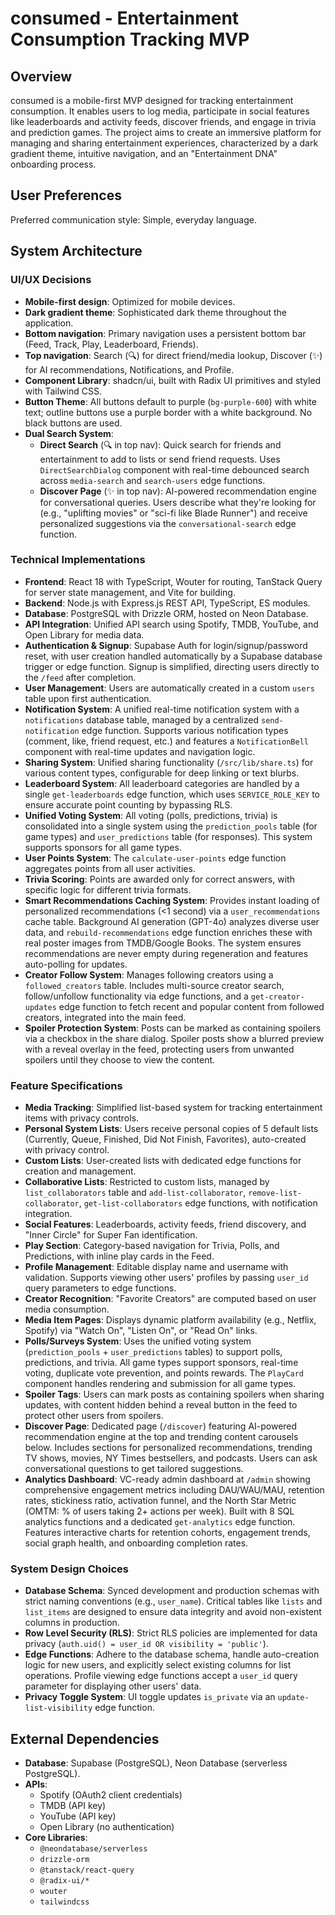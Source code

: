 # consumed - Entertainment Consumption Tracking MVP

## Overview
consumed is a mobile-first MVP designed for tracking entertainment consumption. It enables users to log media, participate in social features like leaderboards and activity feeds, discover friends, and engage in trivia and prediction games. The project aims to create an immersive platform for managing and sharing entertainment experiences, characterized by a dark gradient theme, intuitive navigation, and an "Entertainment DNA" onboarding process.

## User Preferences
Preferred communication style: Simple, everyday language.

## System Architecture

### UI/UX Decisions
-   **Mobile-first design**: Optimized for mobile devices.
-   **Dark gradient theme**: Sophisticated dark theme throughout the application.
-   **Bottom navigation**: Primary navigation uses a persistent bottom bar (Feed, Track, Play, Leaderboard, Friends).
-   **Top navigation**: Search (🔍) for direct friend/media lookup, Discover (✨) for AI recommendations, Notifications, and Profile.
-   **Component Library**: shadcn/ui, built with Radix UI primitives and styled with Tailwind CSS.
-   **Button Theme**: All buttons default to purple (`bg-purple-600`) with white text; outline buttons use a purple border with a white background. No black buttons are used.
-   **Dual Search System**: 
    -   **Direct Search** (🔍 in top nav): Quick search for friends and entertainment to add to lists or send friend requests. Uses `DirectSearchDialog` component with real-time debounced search across `media-search` and `search-users` edge functions.
    -   **Discover Page** (✨ in top nav): AI-powered recommendation engine for conversational queries. Users describe what they're looking for (e.g., "uplifting movies" or "sci-fi like Blade Runner") and receive personalized suggestions via the `conversational-search` edge function.

### Technical Implementations
-   **Frontend**: React 18 with TypeScript, Wouter for routing, TanStack Query for server state management, and Vite for building.
-   **Backend**: Node.js with Express.js REST API, TypeScript, ES modules.
-   **Database**: PostgreSQL with Drizzle ORM, hosted on Neon Database.
-   **API Integration**: Unified API search using Spotify, TMDB, YouTube, and Open Library for media data.
-   **Authentication & Signup**: Supabase Auth for login/signup/password reset, with user creation handled automatically by a Supabase database trigger or edge function. Signup is simplified, directing users directly to the `/feed` after completion.
-   **User Management**: Users are automatically created in a custom `users` table upon first authentication.
-   **Notification System**: A unified real-time notification system with a `notifications` database table, managed by a centralized `send-notification` edge function. Supports various notification types (comment, like, friend request, etc.) and features a `NotificationBell` component with real-time updates and navigation logic.
-   **Sharing System**: Unified sharing functionality (`/src/lib/share.ts`) for various content types, configurable for deep linking or text blurbs.
-   **Leaderboard System**: All leaderboard categories are handled by a single `get-leaderboards` edge function, which uses `SERVICE_ROLE_KEY` to ensure accurate point counting by bypassing RLS.
-   **Unified Voting System**: All voting (polls, predictions, trivia) is consolidated into a single system using the `prediction_pools` table (for game types) and `user_predictions` table (for responses). This system supports sponsors for all game types.
-   **User Points System**: The `calculate-user-points` edge function aggregates points from all user activities.
-   **Trivia Scoring**: Points are awarded only for correct answers, with specific logic for different trivia formats.
-   **Smart Recommendations Caching System**: Provides instant loading of personalized recommendations (<1 second) via a `user_recommendations` cache table. Background AI generation (GPT-4o) analyzes diverse user data, and `rebuild-recommendations` edge function enriches these with real poster images from TMDB/Google Books. The system ensures recommendations are never empty during regeneration and features auto-polling for updates.
-   **Creator Follow System**: Manages following creators using a `followed_creators` table. Includes multi-source creator search, follow/unfollow functionality via edge functions, and a `get-creator-updates` edge function to fetch recent and popular content from followed creators, integrated into the main feed.
-   **Spoiler Protection System**: Posts can be marked as containing spoilers via a checkbox in the share dialog. Spoiler posts show a blurred preview with a reveal overlay in the feed, protecting users from unwanted spoilers until they choose to view the content.

### Feature Specifications
-   **Media Tracking**: Simplified list-based system for tracking entertainment items with privacy controls.
-   **Personal System Lists**: Users receive personal copies of 5 default lists (Currently, Queue, Finished, Did Not Finish, Favorites), auto-created with privacy control.
-   **Custom Lists**: User-created lists with dedicated edge functions for creation and management.
-   **Collaborative Lists**: Restricted to custom lists, managed by `list_collaborators` table and `add-list-collaborator`, `remove-list-collaborator`, `get-list-collaborators` edge functions, with notification integration.
-   **Social Features**: Leaderboards, activity feeds, friend discovery, and "Inner Circle" for Super Fan identification.
-   **Play Section**: Category-based navigation for Trivia, Polls, and Predictions, with inline play cards in the Feed.
-   **Profile Management**: Editable display name and username with validation. Supports viewing other users' profiles by passing `user_id` query parameters to edge functions.
-   **Creator Recognition**: "Favorite Creators" are computed based on user media consumption.
-   **Media Item Pages**: Displays dynamic platform availability (e.g., Netflix, Spotify) via "Watch On", "Listen On", or "Read On" links.
-   **Polls/Surveys System**: Uses the unified voting system (`prediction_pools` + `user_predictions` tables) to support polls, predictions, and trivia. All game types support sponsors, real-time voting, duplicate vote prevention, and points rewards. The `PlayCard` component handles rendering and submission for all game types.
-   **Spoiler Tags**: Users can mark posts as containing spoilers when sharing updates, with content hidden behind a reveal button in the feed to protect other users from spoilers.
-   **Discover Page**: Dedicated page (`/discover`) featuring AI-powered recommendation engine at the top and trending content carousels below. Includes sections for personalized recommendations, trending TV shows, movies, NY Times bestsellers, and podcasts. Users can ask conversational questions to get tailored suggestions.
-   **Analytics Dashboard**: VC-ready admin dashboard at `/admin` showing comprehensive engagement metrics including DAU/WAU/MAU, retention rates, stickiness ratio, activation funnel, and the North Star Metric (OMTM: % of users taking 2+ actions per week). Built with 8 SQL analytics functions and a dedicated `get-analytics` edge function. Features interactive charts for retention cohorts, engagement trends, social graph health, and onboarding completion rates.

### System Design Choices
-   **Database Schema**: Synced development and production schemas with strict naming conventions (e.g., `user_name`). Critical tables like `lists` and `list_items` are designed to ensure data integrity and avoid non-existent columns in production.
-   **Row Level Security (RLS)**: Strict RLS policies are implemented for data privacy (`auth.uid() = user_id OR visibility = 'public'`).
-   **Edge Functions**: Adhere to the database schema, handle auto-creation logic for new users, and explicitly select existing columns for list operations. Profile viewing edge functions accept a `user_id` query parameter for displaying other users' data.
-   **Privacy Toggle System**: UI toggle updates `is_private` via an `update-list-visibility` edge function.

## External Dependencies

-   **Database**: Supabase (PostgreSQL), Neon Database (serverless PostgreSQL).
-   **APIs**:
    -   Spotify (OAuth2 client credentials)
    -   TMDB (API key)
    -   YouTube (API key)
    -   Open Library (no authentication)
-   **Core Libraries**:
    -   `@neondatabase/serverless`
    -   `drizzle-orm`
    -   `@tanstack/react-query`
    -   `@radix-ui/*`
    -   `wouter`
    -   `tailwindcss`